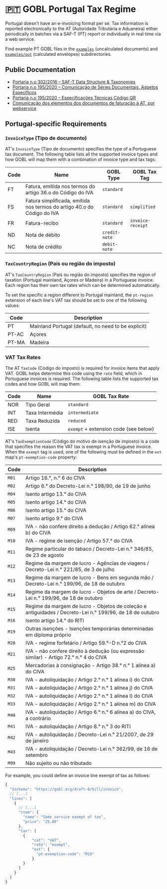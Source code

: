 # 🇵🇹 GOBL Portugal Tax Regime

Portugal doesn't have an e-invoicing format per se. Tax information is reported electronically to the AT (Autoridade Tributária e Aduaneira) either periodically in batches via a SAF-T (PT) report or individually in real time via a web service.

Find example PT GOBL files in the [`examples`](../../examples/pt) (uncalculated documents) and [`examples/out`](../../examples/pt/out) (calculated envelopes) subdirectories.

## Public Documentation

- [Portaria n.o 302/2016 – SAF-T Data Structure & Taxonomies](https://info.portaldasfinancas.gov.pt/pt/informacao_fiscal/legislacao/diplomas_legislativos/Documents/Portaria_302_2016.pdf)
- [Portaria n.o 195/2020 – Comunicação de Séries Documentais, Aspetos Específicos](https://info.portaldasfinancas.gov.pt/pt/apoio_contribuinte/Faturacao/Comunicacao_Series_ATCUD/Documents/Comunicacao_de_Series_Documentais_Manual_de_Integracao_de_SW_Aspetos_Genericos.pdf)
- [Portaria n.o 195/2020 – Especificações Técnicas Código QR](https://info.portaldasfinancas.gov.pt/pt/apoio_contribuinte/Novas_regras_faturacao/Documents/Especificacoes_Tecnicas_Codigo_QR.pdf)
- [Comunicação dos elementos dos documentos de faturação à AT, por webservice](https://info.portaldasfinancas.gov.pt/pt/apoio_contribuinte/Faturacao/Fatcorews/Documents/Comunicacao_dos_elementos_dos_documentos_de_faturacao.pdf)

## Portugal-specific Requirements

### `InvoiceType` (Tipo de documento)

AT's `InvoiceType` (Tipo de documento) specifies the type of a Portuguese tax document. The following table lists all the supported invoice types and how GOBL will map them with a combination of invoice type and tax tags:

| Code | Name                                                                     | GOBL Type     | GOBL Tax Tag      |
| ---- | ------------------------------------------------------------------------ | ------------- | ----------------- |
| FT   | Fatura, emitida nos termos do artigo 36.o do Código do IVA              | `standard`    |                   |
| FS   | Fatura simplificada, emitida nos termos do artigo 40.o do Código do IVA | `standard`    | `simplified`      |
| FR   | Fatura-recibo                                                            | `standard`    | `invoice-receipt` |
| ND   | Nota de débito                                                          | `credit-note` |                   |
| NC   | Nota de crédito                                                         | `debit-note`  |                   |

### `TaxCountryRegion` (País ou região do imposto)

AT's `TaxCountryRegion` (País ou região do imposto) specifies the region of taxation (Portugal mainland, Açores or Madeira) in a Portuguese invoice. Each region has their own tax rates which can be determined automatically.

To set the specific a region different to Portugal mainland, the `pt-region` extension of each line's VAT tax should be set to one of the following values:

| Code  | Description                                         |
| ----- | --------------------------------------------------- |
| PT    | Mainland Portugal (default, no need to be explicit) |
| PT-AC | Açores                                              |
| PT-MA | Madeira                                             |

### VAT Tax Rates

The AT `TaxCode` (Código do imposto) is required for invoice items that apply VAT. GOBL helps determine this code using the `rate` field, which in Portuguese invoices is required. The following table lists the supported tax codes and how GOBL will map them:

| Code | Name            | GOBL Tax Rate                         |
| ---- | --------------- | ------------------------------------- |
| NOR  | Tipo Geral      | `standard`                            |
| INT  | Taxa Intermédia | `intermediate`                        |
| RED  | Taxa Reduzida   | `reduced`                             |
| ISE  | Isenta          | `exempt` + extension code (see below) |

AT's `TaxExemptionCode` (Código do motivo de isenção de imposto) is a code that specifies the reason the VAT tax is exempt in a Portuguese invoice. When the `exempt` tag is used, one of the following must be defined in the `ext` map's `pt-exemption-code` property:

| Code  | Description                                                                                              |
| ----- | -------------------------------------------------------------------------------------------------------- |
| `M01` | Artigo 16.°, n.° 6 do CIVA                                                                               |
| `M02` | Artigo 6.° do Decreto-Lei n.° 198/90, de 19 de junho                                                     |
| `M04` | Isento artigo 13.° do CIVA                                                                               |
| `M05` | Isento artigo 14.° do CIVA                                                                               |
| `M06` | Isento artigo 15.° do CIVA                                                                               |
| `M07` | Isento artigo 9.° do CIVA                                                                                |
| `M09` | IVA - não confere direito a dedução / Artigo 62.° alínea b) do CIVA                                      |
| `M10` | IVA - regime de isenção / Artigo 57.° do CIVA                                                            |
| `M11` | Regime particular do tabaco / Decreto-Lei n.° 346/85, de 23 de agosto                                    |
| `M12` | Regime da margem de lucro - Agências de viagens / Decreto-Lei n.° 221/85, de 3 de julho                  |
| `M13` | Regime da margem de lucro - Bens em segunda mão / Decreto-Lei n.° 199/96, de 18 de outubro               |
| `M14` | Regime da margem de lucro - Objetos de arte / Decreto-Lei n.° 199/96, de 18 de outubro                   |
| `M15` | Regime da margem de lucro - Objetos de coleção e antiguidades / Decreto-Lei n.° 199/96, de 18 de outubro |
| `M16` | Isento artigo 14.° do RITI                                                                               |
| `M19` | Outras isenções - Isenções temporárias determinadas em diploma próprio                                   |
| `M20` | IVA - regime forfetário / Artigo 59.°-D n.°2 do CIVA                                                     |
| `M21` | IVA - não confere direito à dedução (ou expressão similar) - Artigo 72.° n.° 4 do CIVA                   |
| `M25` | Mercadorias à consignação - Artigo 38.° n.° 1 alínea a) do CIVA                                          |
| `M30` | IVA - autoliquidação / Artigo 2.° n.° 1 alínea i) do CIVA                                                |
| `M31` | IVA - autoliquidação / Artigo 2.° n.° 1 alínea j) do CIVA                                                |
| `M32` | IVA - autoliquidação / Artigo 2.° n.° 1 alínea I) do CIVA                                                |
| `M33` | IVA - autoliquidação / Artigo 2.° n.° 1 alínea m) do CIVA                                                |
| `M40` | IVA - autoliquidação / Artigo 6.° n.° 6 alínea a) do CIVA, a contrário                                   |
| `M41` | IVA - autoliquidação / Artigo 8.° n.° 3 do RITI                                                          |
| `M42` | IVA - autoliquidação / Decreto-Lei n.° 21/2007, de 29 de janeiro                                         |
| `M43` | IVA - autoliquidação / Decreto-Lei n.° 362/99, de 16 de setembro                                         |
| `M99` | Não sujeito ou não tributado                                                                             |

For example, you could define an invoice line exempt of tax as follows:

```js
{
  "$schema": "https://gobl.org/draft-0/bill/invoice",
  // [...]
  "lines": [
    {
      // [...]
      "item": {
        "name": "Some service exempt of tax",
        "price": "25.00"
      },
      "tax": [
        {
            "cat": "VAT",
            "rate": "exempt",
            "ext": {
              "pt-exemption-code": "M19"
            }
        }
      ]
    }
  ]
}
```
